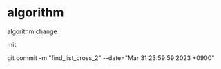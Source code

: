 # algorithm
algorithm
change

mit

git commit -m "find_list_cross_2" --date="Mar 31 23:59:59 2023 +0900"
